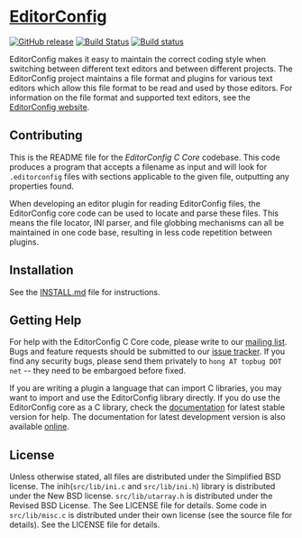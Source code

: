 [EditorConfig][]
================

[![GitHub release](https://img.shields.io/github/release/editorconfig/editorconfig-core-c.svg)](../../releases/latest)
[![Build Status](https://github.com/editorconfig/editorconfig-core-c/actions/workflows/CI_build.yml/badge.svg)](https://github.com/editorconfig/editorconfig-core-c/actions/workflows/CI_build.yml)
[![Build status](https://ci.appveyor.com/api/projects/status/u9t8m4uech5kejoi/branch/master?svg=true)](https://ci.appveyor.com/project/xuhdev/editorconfig-core-c/branch/master)

EditorConfig makes it easy to maintain the correct coding style when switching
between different text editors and between different projects.  The
EditorConfig project maintains a file format and plugins for various text
editors which allow this file format to be read and used by those editors.  For
information on the file format and supported text editors, see the
[EditorConfig website][EditorConfig].


Contributing
------------

This is the README file for the *EditorConfig C Core* codebase.  This code
produces a program that accepts a filename as input and will look for
`.editorconfig` files with sections applicable to the given file, outputting
any properties found.

When developing an editor plugin for reading EditorConfig files, the
EditorConfig core code can be used to locate and parse these files. This means
the file locator, INI parser, and file globbing mechanisms can all be
maintained in one code base, resulting in less code repetition between plugins.


Installation
------------

See the [INSTALL.md][] file for instructions.

Getting Help
------------

For help with the EditorConfig C Core code, please write to our
[mailing list][]. Bugs and feature requests should be submitted to our
[issue tracker][]. If you find any security bugs, please send them privately to
`hong AT topbug DOT net` -- they need to be embargoed before fixed.

If you are writing a plugin a language that can import C libraries, you may
want to import and use the EditorConfig library directly.  If you do use the
EditorConfig core as a C library, check the [documentation][] for latest stable
version for help. The documentation for latest development version is also
available [online][dev doc].


License
-------

Unless otherwise stated, all files are distributed under the Simplified BSD
license. The inih(`src/lib/ini.c` and `src/lib/ini.h`) library is distributed
under the New BSD license. `src/lib/utarray.h` is distributed under the Revised
BSD License. The See LICENSE file for details. Some code in `src/lib/misc.c` is
distributed under their own license (see the source file for details). See the
LICENSE file for details.

[EditorConfig]: http://editorconfig.org "EditorConfig Homepage"
[INSTALL.md]: https://github.com/editorconfig/editorconfig-core-c/blob/master/INSTALL.md
[mailing list]: http://groups.google.com/group/editorconfig "EditorConfig mailing list"
[issue tracker]: https://github.com/editorconfig/editorconfig-core-c/issues
[documentation]: http://docs.editorconfig.org/ "EditorConfig C Core documentation"
[downloads]: https://sourceforge.net/projects/editorconfig/files/EditorConfig-C-Core/
[dev doc]: http://docs.editorconfig.org/en/master "EditorConfig C Core latest development version documentation"
